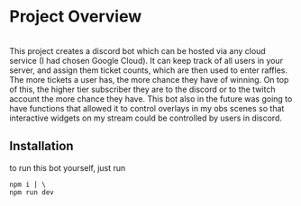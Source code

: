 # Project Overview
\
This project creates a discord bot which can be hosted via any cloud service (I had chosen Google Cloud). It can keep track of all users in your server, and assign them ticket counts, which are then used to enter
raffles. The more tickets a user has, the more chance they have of winning. On top of this, the higher tier subscriber they are to the discord or to the twitch account the more chance they have. This bot also in the
future was going to have functions that allowed it to control overlays in my obs scenes so that interactive widgets on my stream could be controlled by users in discord.

## Installation
to run this bot yourself, just run
```
npm i | \ 
npm run dev
```
